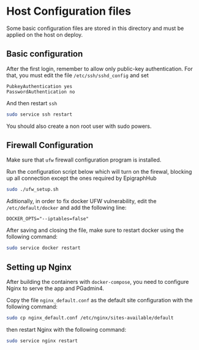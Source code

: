  
# Host Configuration files
Some basic configuration files are stored in this directory and must be applied on the host on deploy.

## Basic configuration
After the first login, remember to  allow only public-key authentication. For that, you must edit the file `/etc/ssh/sshd_config` and set
```
PubkeyAuthentication yes
PasswordAuthentication no
``` 
And then restart `ssh`
```bash
sudo service ssh restart
``` 

You should also create a non root user with sudo powers.
## Firewall Configuration
Make sure that `ufw` firewall configuration program is  installed.

Run the configuration script below which will turn on the firewal, blocking up all connection except the ones required by EpigraphHub

```bash
sudo ./ufw_setup.sh 
```

Aditionally, in order to fix docker UFW vulnerability, edit the `/etc/default/docker` and add the following line:

```
DOCKER_OPTS="--iptables=false"
```

After saving and closing the  file, make sure to restart docker using the following command:

```bash
sudo service docker restart
```
## Setting up Nginx
After building the containers with `docker-compose`, you need to configure Nginx to serve the app and PGadmin4.

Copy the file `nginx_default.conf` as the default site configuration with the following command:

```bash
sudo cp nginx_default.conf /etc/nginx/sites-available/default
```
then restart Nginx with the following command:

```bash
sudo service nginx restart
```
